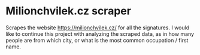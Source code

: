 # Milionchvilek.cz scraper
Scrapes the website https://milionchvilek.cz/ for all the signatures. I would like to continue this project with analyzing the scraped data, as in how many people are from which city, or what is the most common occupation / first name.
